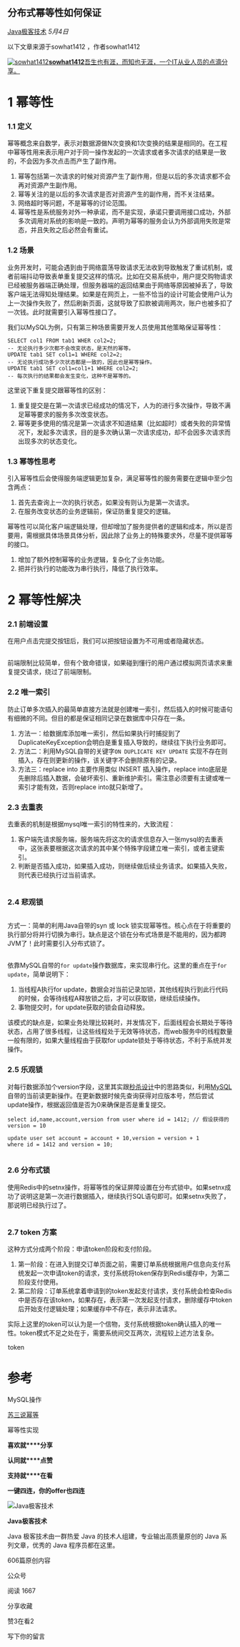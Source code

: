 ## 分布式幂等性如何保证

[Java极客技术](javascript:void(0);) *5月4日*

以下文章来源于sowhat1412 ，作者sowhat1412

[![sowhat1412](http://wx.qlogo.cn/mmhead/Q3auHgzwzM7315IP4VUZVneF7u4hYJXqRma0CMwemKXWCQDiaPmAsRg/0)**sowhat1412**吾生也有涯，而知也无涯，一个IT从业人员的点滴分享。](https://mp.weixin.qq.com/s?__biz=MzkzODE3OTI0Ng==&mid=2247495397&idx=1&sn=76cf2cdf25ea9c8329d0f9286b357784&key=b15bee76b5b937f9ab0aee3e75fbe43d1cf1939a2e7a06b93fc46ba5b5d21611c16c4773148badbb5656fc5f191b96ab2a52fba476aa25f0cbc9432e31bbc210e241ad0978e70af020fbfb3ea45cf5f22047a9f668f0f0cba07f9794b5bd4f5317ea8151454d92d7de9ed1e9854c1b131c63a6127a577104588f523eaf571349&ascene=0&uin=MjYzNjIyMzg4MQ%3D%3D&devicetype=Windows+10+x64&version=6302019c&lang=zh_CN&exportkey=AT%2BTmKa7cixLtd8cWn5Q3Q8%3D&pass_ticket=OWtm6r0zC3z9GzIgc9ZkUHdrBKVkEvdzEoV8ZueHfTh%2FnpO1f5kBXoFLutqVP7vF&wx_header=0&fontgear=2#)

# 1 幂等性

### 1.1 定义

幂等概念来自数学，表示对数据源做N次变换和1次变换的结果是相同的。在工程中幂等性用来表示用户对于同一操作发起的一次请求或者多次请求的结果是一致的，不会因为多次点击而产生了副作用。

1. 幂等包括第一次请求的时候对资源产生了副作用，但是以后的多次请求都不会再对资源产生副作用。
2. 幂等关注的是以后的多次请求是否对资源产生的副作用，而不关注结果。
3. 网络超时等问题，不是幂等的讨论范围。
4. 幂等性是系统服务对外一种承诺，而不是实现，承诺只要调用接口成功，外部多次调用对系统的影响是一致的。声明为幂等的服务会认为外部调用失败是常态，并且失败之后必然会有重试。

### 1.2 场景

业务开发时，可能会遇到由于网络震荡导致请求无法收到导致触发了重试机制，或者前端抖动导致表单重复提交这样的情况。比如在交易系统中，用户提交购物请求已经被服务器端正确处理，但服务器端的返回结果由于网络等原因被掉丢了，导致客户端无法得知处理结果。如果是在网页上，一些不恰当的设计可能会使用户认为上一次操作失败了，然后刷新页面，这就导致了扣款被调用两次，账户也被多扣了一次钱。此时就需要引入幂等性接口了。

我们以MySQL为例，只有第三种场景需要开发人员使用其他策略保证幂等性：

```
SELECT col1 FROM tab1 WHER col2=2; 
-- 无论执行多少次都不会改变状态，是天然的幂等。
UPDATE tab1 SET col1=1 WHERE col2=2; 
-- 无论执行成功多少次状态都是一致的，因此也是幂等操作。
UPDATE tab1 SET col1=col1+1 WHERE col2=2; 
-- 每次执行的结果都会发生变化，这种不是幂等的。
```

这里说下重复提交跟幂等性的区别：

1. 重复提交是在第一次请求已经成功的情况下，人为的进行多次操作，导致不满足幂等要求的服务多次改变状态。
2. 幂等更多使用的情况是第一次请求不知道结果（比如超时）或者失败的异常情况下，发起多次请求，目的是多次确认第一次请求成功，却不会因多次请求而出现多次的状态变化。

### 1.3 幂等性思考

引入幂等性后会使得服务端逻辑更加复杂，满足幂等性的服务需要在逻辑中至少包含两点：

1. 首先去查询上一次的执行状态，如果没有则认为是第一次请求。
2. 在服务改变状态的业务逻辑前，保证防重复提交的逻辑。

幂等性可以简化客户端逻辑处理，但却增加了服务提供者的逻辑和成本，所以是否要用，需根据具体场景具体分析，因此除了业务上的特殊要求外，尽量不提供幂等的接口。

1. 增加了额外控制幂等的业务逻辑，复杂化了业务功能。
2. 把并行执行的功能改为串行执行，降低了执行效率。

# 2 幂等性解决

### 2.1 前端设置

在用户点击完提交按钮后，我们可以把按钮设置为不可用或者隐藏状态。

![图片](data:image/gif;base64,iVBORw0KGgoAAAANSUhEUgAAAAEAAAABCAYAAAAfFcSJAAAADUlEQVQImWNgYGBgAAAABQABh6FO1AAAAABJRU5ErkJggg==)


前端限制比较简单，但有个致命错误，如果碰到懂行的用户通过模拟网页请求来重复提交请求，绕过了前端限制。

### 2.2 唯一索引

防止订单多次插入的最简单直接方法就是创建唯一索引，然后插入的时候可能语句有细微的不同。但目的都是保证相同记录在数据库中只存在一条。

1. 方法一：给数据库添加唯一索引，然后如果执行时捕捉到了DuplicateKeyException会明白是重复插入导致的，继续往下执行业务即可。
2. 方法二：利用MySQL自带的关键字`ON DUPLICATE KEY UPDATE` 实现不存在则插入，存在则更新的操作，该关键字不会删除原有的记录。
3. 方法三：replace into 主要作用类似 INSERT 插入操作，replace into底层是先删除后插入数据，会破坏索引、重新维护索引。需注意必须要有主键或唯一索引才能有效，否则replace into就只新增了。

### 2.3 去重表

去重表的机制是根据mysql唯一索引的特性来的，大致流程：

1. 客户端先请求服务端，服务端先将这次的请求信息存入一张mysql的去重表中，这张表要根据这次请求的其中某个特殊字段建立唯一索引，或者主键索引。
2. 判断是否插入成功，如果插入成功，则继续做后续业务请求。如果插入失败，则代表已经执行过当前请求。

![图片](data:image/gif;base64,iVBORw0KGgoAAAANSUhEUgAAAAEAAAABCAYAAAAfFcSJAAAADUlEQVQImWNgYGBgAAAABQABh6FO1AAAAABJRU5ErkJggg==)

### 2.4 悲观锁

![图片](data:image/gif;base64,iVBORw0KGgoAAAANSUhEUgAAAAEAAAABCAYAAAAfFcSJAAAADUlEQVQImWNgYGBgAAAABQABh6FO1AAAAABJRU5ErkJggg==)


方式一：简单的利用Java自带的syn 或 lock 锁实现幂等性。核心点在于将重要的执行部分将并行切换为串行。缺点是这个锁在分布式场景是不能用的，因为都跨JVM了！此时需要引入分布式锁了。

![图片](data:image/gif;base64,iVBORw0KGgoAAAANSUhEUgAAAAEAAAABCAYAAAAfFcSJAAAADUlEQVQImWNgYGBgAAAABQABh6FO1AAAAABJRU5ErkJggg==)


依靠MySQL自带的`for update`操作数据库，来实现串行化。这里的重点在于`for update`，简单说明下：



1. 当线程A执行for update，数据会对当前记录加锁，其他线程执行到此行代码的时候，会等待线程A释放锁之后，才可以获取锁，继续后续操作。
2. 事物提交时，for update获取的锁会自动释放。

该模式的缺点是，如果业务处理比较耗时，并发情况下，后面线程会长期处于等待状态，占用了很多线程，让这些线程处于无效等待状态，而web服务中的线程数量一般有限的，如果大量线程由于获取for update锁处于等待状态，不利于系统并发操作。

### 2.5 乐观锁

对每行数据添加个version字段，这里其实跟[秒杀设计](https://mp.weixin.qq.com/s?__biz=MzI4NjI1OTI4Nw==&mid=2247492944&idx=1&sn=d70c2a10550f427fc7f9de70495661b9&scene=21#wechat_redirect)中的思路类似，利用[MySQL](https://mp.weixin.qq.com/s?__biz=MzI4NjI1OTI4Nw==&mid=2247488721&idx=1&sn=eead82d2b7a0fdf993beacc4dfd60313&scene=21#wechat_redirect)自带的当前读更新操作。在更新数据时候先查询获得对应版本号，然后尝试update操作，根据返回值是否为0来确保是否是重复提交。

```
select id,name,account,version from user where id = 1412; // 假设获得的 version = 10

update user set account = account + 10,version = version + 1 
where id = 1412 and version = 10;
```

![图片](data:image/gif;base64,iVBORw0KGgoAAAANSUhEUgAAAAEAAAABCAYAAAAfFcSJAAAADUlEQVQImWNgYGBgAAAABQABh6FO1AAAAABJRU5ErkJggg==)

### 2.6 分布式锁

使用Redis中的setnx操作，将幂等性的保证屏障设置在分布式锁中。如果setnx成功了说明这是第一次进行数据插入，继续执行SQL语句即可。如果setnx失败了，那说明已经执行过了。

![图片](data:image/gif;base64,iVBORw0KGgoAAAANSUhEUgAAAAEAAAABCAYAAAAfFcSJAAAADUlEQVQImWNgYGBgAAAABQABh6FO1AAAAABJRU5ErkJggg==)

### 2.7 token 方案

这种方式分成两个阶段：申请token阶段和支付阶段。

1. 第一阶段：在进入到提交订单页面之前，需要订单系统根据用户信息向支付系统发起一次申请token的请求，支付系统将token保存到Redis缓存中，为第二阶段支付使用。
2. 第二阶段：订单系统拿着申请到的token发起支付请求，支付系统会检查Redis中是否存在该token，如果存在，表示第一次发起支付请求，删除缓存中token后开始支付逻辑处理；如果缓存中不存在，表示非法请求。

实际上这里的token可以认为是一个信物，支付系统根据token确认插入的唯一性。token模式不足之处在于，需要系统间交互两次，流程较上述方法复杂。

![图片](data:image/gif;base64,iVBORw0KGgoAAAANSUhEUgAAAAEAAAABCAYAAAAfFcSJAAAADUlEQVQImWNgYGBgAAAABQABh6FO1AAAAABJRU5ErkJggg==)token

# 参考

MySQL操作

[苏三说幂等](https://mp.weixin.qq.com/s?__biz=MzI4Njc5NjM1NQ==&mid=2247505171&idx=2&sn=2f5dbff8bee651f85a942b99c8ed1205&scene=21#wechat_redirect)

幂等性实现

**喜欢就****分享**

**认同就****点赞**

**支持就****在看**

**一键四连，你的offer也四连**![图片](data:image/gif;base64,iVBORw0KGgoAAAANSUhEUgAAAAEAAAABCAYAAAAfFcSJAAAADUlEQVQImWNgYGBgAAAABQABh6FO1AAAAABJRU5ErkJggg==)



![Java极客技术](http://mmbiz.qpic.cn/mmbiz_png/tWOhQMr1wdDwibGUW8HOfmZfVuVryhfO8P8R3vJGrHBmHybX2F0GgHUfL4O9ibP4pYKPNTKQW8um3D6bnqibjLOsA/0?wx_fmt=png)

**Java极客技术**

Java 极客技术由一群热爱 Java 的技术人组建，专业输出高质量原创的 Java 系列文章，优秀的 Java 程序员都在这里。

606篇原创内容



公众号



阅读 1667

分享收藏

赞3在看2

写下你的留言